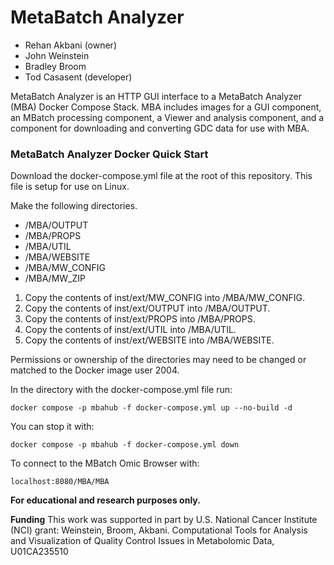 # MetaBatch Analyzer

 * Rehan Akbani (owner)
 * John Weinstein
 * Bradley Broom
 * Tod Casasent (developer)

MetaBatch Analyzer is an HTTP GUI interface to a MetaBatch Analyzer (MBA) Docker Compose Stack. MBA includes images for a GUI component, an MBatch processing component, a Viewer and analysis component, and a component for downloading and converting GDC data for use with MBA.

### MetaBatch Analyzer Docker Quick Start

Download the docker-compose.yml file at the root of this repository. This file is setup for use on Linux.

Make the following directories.

 - /MBA/OUTPUT
 - /MBA/PROPS
 - /MBA/UTIL
 - /MBA/WEBSITE
 - /MBA/MW_CONFIG
 - /MBA/MW_ZIP

 1. Copy the contents of inst/ext/MW_CONFIG into /MBA/MW_CONFIG.
 2. Copy the contents of inst/ext/OUTPUT into /MBA/OUTPUT.
 3. Copy the contents of inst/ext/PROPS into /MBA/PROPS.
 4. Copy the contents of inst/ext/UTIL into /MBA/UTIL.
 5. Copy the contents of inst/ext/WEBSITE into /MBA/WEBSITE.

Permissions or ownership of the directories may need to be changed or matched to the Docker image user 2004.

In the directory with the docker-compose.yml file run:

	docker compose -p mbahub -f docker-compose.yml up --no-build -d

You can stop it with:

	docker compose -p mbahub -f docker-compose.yml down

To connect to the MBatch Omic Browser with:

	localhost:8080/MBA/MBA


**For educational and research purposes only.**

**Funding** 
This work was supported in part by U.S. National Cancer Institute (NCI) grant: Weinstein, Broom, Akbani. Computational Tools for Analysis and Visualization of Quality Control Issues in Metabolomic Data, U01CA235510

